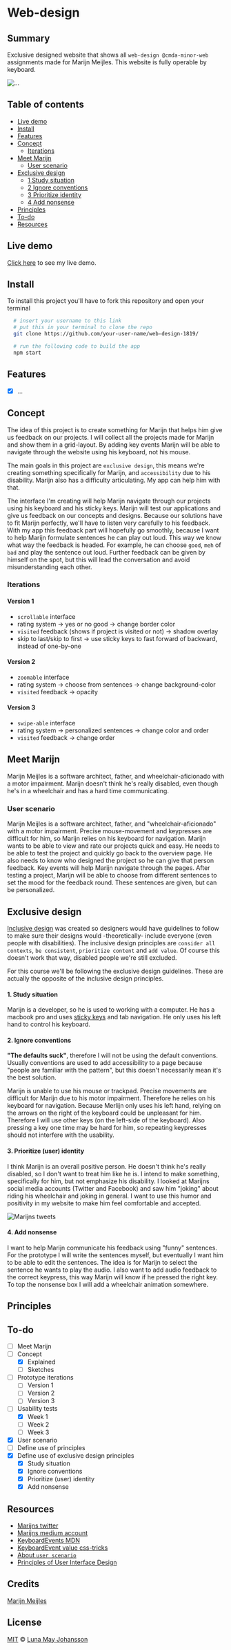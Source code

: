 # Web-design

## Summary
Exclusive designed website that shows all `web-design @cmda-minor-web` assignments made for Marijn Meijles. This website is fully operable by keyboard.

![...](/img/...png)

## Table of contents
- [Live demo](#Live-demo)
- [Install](#Install)
- [Features](#Features)
- [Concept](#Concept)
  - [Iterations](#Iterations)
- [Meet Marijn](#Meet-Marijn)
  - [User scenario](#User-scenario)
- [Exclusive design](#Exclusive-design)
  - [1 Study situation](#1-Study-situation)
  - [2 Ignore conventions](#2-Ignore-conventions)
  - [3 Prioritize identity](#3-Prioritize-identity)
  - [4 Add nonsense](#4-Add-nonsense)
- [Principles](#Principles)
- [To-do](#To-do)
- [Resources](#Resources)

## Live demo
[Click here](...) to see my live demo.

## Install
To install this project you'll have to fork this repository and open your terminal

```bash
  # insert your username to this link
  # put this in your terminal to clone the repo
  git clone https://github.com/your-user-name/web-design-1819/

  # run the following code to build the app
  npm start
```

## Features
- [x] ...

## Concept
The idea of this project is to create something for Marijn that helps him give us feedback on our projects. I will collect all the projects made for Marijn and show them in a grid-layout. By adding key events Marijn will be able to navigate through the website using his keyboard, not his mouse.

The main goals in this project are `exclusive design`, this means we're creating something specifically for Marijn, and `accessibility` due to his disability. Marijn also has a difficulty articulating. My app can help him with that.

The interface I'm creating will help Marijn navigate through our projects using his keyboard and his sticky keys. Marijn will test our applications and give us feedback on our concepts and designs. Because our solutions have to fit Marijn perfectly, we'll have to listen very carefully to his feedback. With my app this feedback part will hopefully go smoothly, because I want to help Marijn formulate sentences he can play out loud. This way we know what way the feedback is headed. For example, he can choose `good`, `meh` of `bad` and play the sentence out loud. Further feedback can be given by himself on the spot, but this will lead the conversation and avoid misunderstanding each other.

### Iterations
#### Version 1
- `scrollable` interface
- rating system -> yes or no good -> change border color
- `visited` feedback (shows if project is visited or not) -> shadow overlay
- skip to last/skip to first -> use sticky keys to fast forward of backward, instead of one-by-one

#### Version 2
- `zoomable` interface
- rating system -> choose from sentences -> change background-color
- `visited` feedback -> opacity

#### Version 3
- `swipe-able` interface
- rating system -> personalized sentences -> change color and order
- `visited` feedback -> change order

## Meet Marijn
Marijn Meijles is a software architect, father, and wheelchair-aficionado with a motor impairment. Marijn doesn't think he's really disabled, even though he's in a wheelchair and has a hard time communicating.

### User scenario
Marijn Meijles is a software architect, father, and "wheelchair-aficionado" with a motor impairment. Precise mouse-movement and keypresses are difficult for him, so Marijn relies on his keyboard for navigation. Marijn wants to be able to view and rate our projects quick and easy. He needs to be able to test the project and quickly go back to the overview page. He also needs to know who designed the project so he can give that person feedback. Key events will help Marijn navigate through the pages. After testing a project, Marijn will be able to choose from different sentences to set the mood for the feedback round. These sentences are given, but can be personalized.

## Exclusive design
[Inclusive design](https://inclusivedesignprinciples.org/nl/) was created so designers would have guidelines to follow to make sure their designs would -theoretically- include everyone (even people with disabilities). The inclusive design principles are `consider all contexts`, `be consistent`, `prioritize content` and `add value`. Of course this doesn't work that way, disabled people we're still excluded.

For this course we'll be following the exclusive design guidelines. These are actually the opposite of the inclusive design principles.

#### 1. Study situation
Marijn is a developer, so he is used to working with a computer. He has a macbook pro and uses [sticky keys](https://en.wikipedia.org/wiki/Sticky_keys) and tab navigation. He only uses his left hand to control his keyboard.

#### 2. Ignore conventions
**"The defaults suck"**, therefore I will not be using the default conventions. Usually conventions are used to add accessibility to a page because "people are familiar with the pattern", but this doesn't necessarily mean it's the best solution.

Marijn is unable to use his mouse or trackpad. Precise movements are difficult for Marijn due to his motor impairment. Therefore he relies on his keyboard for navigation. Because Merlijn only uses his left hand, relying on the arrows on the right of the keyboard could be unpleasant for him. Therefore I will use other keys (on the left-side of the keyboard). Also pressing a key one time may be hard for him, so repeating keypresses should not interfere with the usability.

#### 3. Prioritize (user) identity
I think Marijn is an overall positive person. He doesn't think he's really disabled, so I don't want to treat him like he is. I intend to make something, specifically for him, but not emphasize his disability. I looked at Marijns social media accounts (Twitter and Facebook) and saw him "joking" about riding his wheelchair and joking in general. I want to use this humor and positivity in my website to make him feel comfortable and accepted.

![Marijns tweets](/img/tweets-marijn.png)

#### 4. Add nonsense  
I want to help Marijn communicate his feedback using "funny" sentences. For the prototype I will write the sentences myself, but eventually I want him to be able to edit the sentences. The idea is for Marijn to select the sentence he wants to play the audio. I also want to add audio feedback to the correct keypress, this way Marijn will know if he pressed the right key.
To top the nonsense box I will add a wheelchair animation somewhere.

## Principles


## To-do
- [ ] Meet Marijn
- [ ] Concept
  - [x] Explained
  - [ ] Sketches
- [ ] Prototype iterations
  - [ ] Version 1
  - [ ] Version 2
  - [ ] Version 3
- [ ] Usability tests
  - [x] Week 1
  - [ ] Week 2
  - [ ] Week 3
- [x] User scenario
- [ ] Define use of principles
- [x] Define use of exclusive design principles
  - [x] Study situation
  - [x] Ignore conventions
  - [x] Prioritize (user) identity
  - [x] Add nonsense

## Resources
- [Marijns twitter](https://twitter.com/marijnm)
- [Marijns medium account](https://medium.com/@marijnmeijles)
- [KeyboardEvents MDN](https://developer.mozilla.org/en-US/docs/Web/API/KeyboardEvent)
- [KeyboardEvent value css-tricks](https://css-tricks.com/snippets/javascript/javascript-keycodes/)
- [About `user scenario`](https://usabilla.com/blog/how-user-scenarios-help-to-improve-your-ux/)
- [Principles of User Interface Design](http://bokardo.com/principles-of-user-interface-design/)

## Credits
[Marijn Meijles](https://github.com/marijnm)

## License
[MIT](LICENSE) © [Luna May Johansson](https://github.com/maybuzz)
